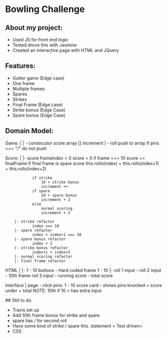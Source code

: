 
Bowling Challenge
=================

## About my project: 

- Used JS for front end logic 
- Tested drove this with Jasmine 
- Created an interactive page with HTML and JQuery 

## Features:

- Gutter game (Edge case)
- One frame
- Multiple frames
- Spares
- Strikes
- Final Frame (Edge case)
- Strike bonus (Edge Case)
- Spare bonus (Edge Case)

Domain Model:
-----

Game:   |
        | - constrcutor 
                score array []
                increment 
        | - roll 
               push to array 
               if pins === "/" do not push 


Score:  |
        |- score 
                frameindex = 0 
                score = 0
                if frame === 10 
                    score += finalFrame
                if final frame is spare 
                    score this.rolls(index) + this.rolls(index+1) + this.rolls(index+2)

                if strike 
                    10 + strike bonus
                    increment ++ 
                if spare 
                    10 + spare bonus
                    increment + 2
                else 
                    normal scoring 
                    increment + 2

        |- strike refactor 
                index === 10
        |- spare refactor 
                index + index+1 === 10
        |- spare bonus refactor 
                index + 2
        |- strike bonus refactor
                index+1 + index+2
        |- normal scoring refactor 
        |- final frame refactor 
                

HTML    | 
        |- 1 - 10 buttons 
         - Hard coded frame 1 - 10 
        |- roll 1 input 
         - roll 2 input 
         - 10th frame roll 3 input 
         - running score 
         - total score 


Interface | 
            page - click pins: 1 - 10 
            score card - shows pins knocked + score under + total
            NOTE: 10th if 10 > has extra input 



## Still to do

- Travis set up 
- Add 10th frame bonus for strike and spare 
- spare has / for second roll 
- Have some kind of strike / spare this. statement < Test driven>
- CSS 
    




